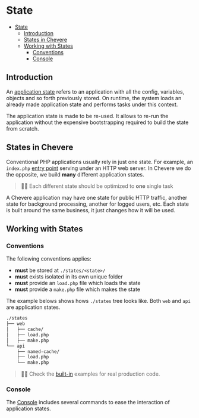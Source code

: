 # State

- [State](#state)
  - [Introduction](#introduction)
  - [States in Chevere](#states-in-chevere)
  - [Working with States](#working-with-states)
    - [Conventions](#conventions)
    - [Console](#console)

## Introduction

An [application state](https://en.wikipedia.org/wiki/State_(computer_science)) refers to an application with all the config, variables, objects and so forth previously stored. On runtime, the system loads an already made application state and performs tasks under this context.

The application state is made to be re-used. It allows to re-run the application without the expensive bootstrapping required to build the state from scratch.

## States in Chevere

Conventional PHP applications usually rely in just one state. For example, an `index.php` [entry point](https://en.wikipedia.org/wiki/Entry_point) serving under an HTTP web server. In Chevere we do the opposite, we build **many** different application states.

> 👴🏾 Each different state should be optimized to **one** single task

A Chevere application may have one state for public HTTP traffic, another state for background processing, another for logged users, etc. Each state is built around the same business, it just changes how it will be used.

## Working with States

### Conventions

The following conventions applies:

* **must** be stored at `./states/<state>/`
* **must** exists isolated in its own unique folder
* **must** provide an `load.php` file which loads the state
* **must** provide a `make.php` file which makes the state

The example belows shows hows `./states` tree looks like. Both `web` and `api` are application states.

```bash
./states
├── web
│   ├── cache/
│   ├── load.php
│   ├── make.php
└── api
    ├── named-cache/
    ├── load.php
    └── make.php
```

> 🧔🏾 Check the [built-in]() examples for real production code.

### Console

The [Console](../components/console.md#state) includes several commands to ease the interaction of application states.